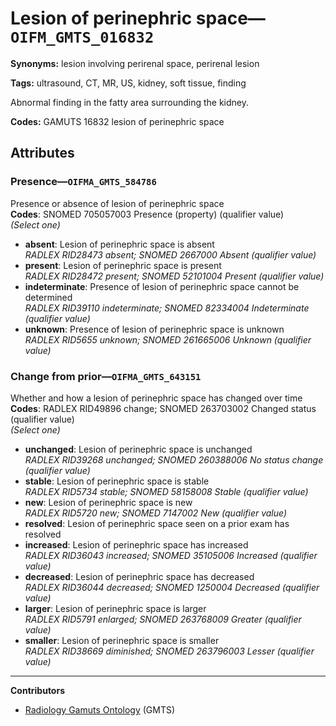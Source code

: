 # Lesion of perinephric space—`OIFM_GMTS_016832`

**Synonyms:** lesion involving perirenal space, perirenal lesion

**Tags:** ultrasound, CT, MR, US, kidney, soft tissue, finding

Abnormal finding in the fatty area surrounding the kidney.

**Codes:** GAMUTS 16832 lesion of perinephric space

## Attributes

### Presence—`OIFMA_GMTS_584786`

Presence or absence of lesion of perinephric space  
**Codes**: SNOMED 705057003 Presence (property) (qualifier value)  
*(Select one)*

- **absent**: Lesion of perinephric space is absent  
_RADLEX RID28473 absent; SNOMED 2667000 Absent (qualifier value)_
- **present**: Lesion of perinephric space is present  
_RADLEX RID28472 present; SNOMED 52101004 Present (qualifier value)_
- **indeterminate**: Presence of lesion of perinephric space cannot be determined  
_RADLEX RID39110 indeterminate; SNOMED 82334004 Indeterminate (qualifier value)_
- **unknown**: Presence of lesion of perinephric space is unknown  
_RADLEX RID5655 unknown; SNOMED 261665006 Unknown (qualifier value)_

### Change from prior—`OIFMA_GMTS_643151`

Whether and how a lesion of perinephric space has changed over time  
**Codes**: RADLEX RID49896 change; SNOMED 263703002 Changed status (qualifier value)  
*(Select one)*

- **unchanged**: Lesion of perinephric space is unchanged  
_RADLEX RID39268 unchanged; SNOMED 260388006 No status change (qualifier value)_
- **stable**: Lesion of perinephric space is stable  
_RADLEX RID5734 stable; SNOMED 58158008 Stable (qualifier value)_
- **new**: Lesion of perinephric space is new  
_RADLEX RID5720 new; SNOMED 7147002 New (qualifier value)_
- **resolved**: Lesion of perinephric space seen on a prior exam has resolved  
- **increased**: Lesion of perinephric space has increased  
_RADLEX RID36043 increased; SNOMED 35105006 Increased (qualifier value)_
- **decreased**: Lesion of perinephric space has decreased  
_RADLEX RID36044 decreased; SNOMED 1250004 Decreased (qualifier value)_
- **larger**: Lesion of perinephric space is larger  
_RADLEX RID5791 enlarged; SNOMED 263768009 Greater (qualifier value)_
- **smaller**: Lesion of perinephric space is smaller  
_RADLEX RID38669 diminished; SNOMED 263796003 Lesser (qualifier value)_

---

**Contributors**

- [Radiology Gamuts Ontology](https://gamuts.net/) (GMTS)